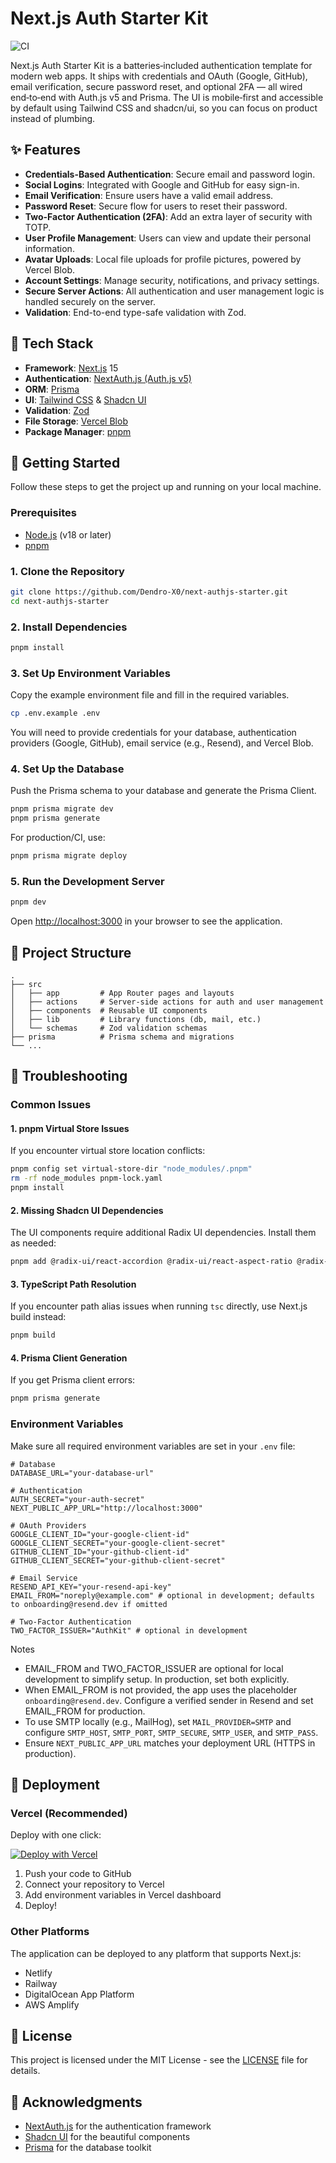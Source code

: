 # Next.js Auth Starter Kit

![CI](https://github.com/Dendro-X0/next-authjs-starter/actions/workflows/ci.yml/badge.svg)

Next.js Auth Starter Kit is a batteries‑included authentication template for modern web apps. It ships with credentials and OAuth (Google, GitHub), email verification, secure password reset, and optional 2FA — all wired end‑to‑end with Auth.js v5 and Prisma. The UI is mobile‑first and accessible by default using Tailwind CSS and shadcn/ui, so you can focus on product instead of plumbing.

## ✨ Features

- **Credentials-Based Authentication**: Secure email and password login.
- **Social Logins**: Integrated with Google and GitHub for easy sign-in.
- **Email Verification**: Ensure users have a valid email address.
- **Password Reset**: Secure flow for users to reset their password.
- **Two-Factor Authentication (2FA)**: Add an extra layer of security with TOTP.
- **User Profile Management**: Users can view and update their personal information.
- **Avatar Uploads**: Local file uploads for profile pictures, powered by Vercel Blob.
- **Account Settings**: Manage security, notifications, and privacy settings.
- **Secure Server Actions**: All authentication and user management logic is handled securely on the server.
- **Validation**: End-to-end type-safe validation with Zod.

## 🚀 Tech Stack

- **Framework**: [Next.js](https://nextjs.org/) 15
- **Authentication**: [NextAuth.js (Auth.js v5)](https://authjs.dev/)
- **ORM**: [Prisma](https://www.prisma.io/)
- **UI**: [Tailwind CSS](https://tailwindcss.com/) & [Shadcn UI](https://ui.shadcn.com/)
- **Validation**: [Zod](https://zod.dev/)
- **File Storage**: [Vercel Blob](https://vercel.com/storage/blob)
- **Package Manager**: [pnpm](https://pnpm.io/)

## 🏁 Getting Started

Follow these steps to get the project up and running on your local machine.

### Prerequisites

- [Node.js](https://nodejs.org/en) (v18 or later)
- [pnpm](https://pnpm.io/installation)

### 1. Clone the Repository

```bash
git clone https://github.com/Dendro-X0/next-authjs-starter.git
cd next-authjs-starter
```

### 2. Install Dependencies

```bash
pnpm install
```

### 3. Set Up Environment Variables

Copy the example environment file and fill in the required variables.

```bash
cp .env.example .env
```

You will need to provide credentials for your database, authentication providers (Google, GitHub), email service (e.g., Resend), and Vercel Blob.

### 4. Set Up the Database

Push the Prisma schema to your database and generate the Prisma Client.

```bash
pnpm prisma migrate dev
pnpm prisma generate
```

For production/CI, use:

```bash
pnpm prisma migrate deploy
```

### 5. Run the Development Server

```bash
pnpm dev
```

Open [http://localhost:3000](http://localhost:3000) in your browser to see the application.

## 📂 Project Structure

```
.
├── src
│   ├── app         # App Router pages and layouts
│   ├── actions     # Server-side actions for auth and user management
│   ├── components  # Reusable UI components
│   ├── lib         # Library functions (db, mail, etc.)
│   └── schemas     # Zod validation schemas
├── prisma          # Prisma schema and migrations
└── ...
```

## 🔧 Troubleshooting

### Common Issues

#### 1. **pnpm Virtual Store Issues**
If you encounter virtual store location conflicts:
```bash
pnpm config set virtual-store-dir "node_modules/.pnpm"
rm -rf node_modules pnpm-lock.yaml
pnpm install
```

#### 2. **Missing Shadcn UI Dependencies**
The UI components require additional Radix UI dependencies. Install them as needed:
```bash
pnpm add @radix-ui/react-accordion @radix-ui/react-aspect-ratio @radix-ui/react-collapsible @radix-ui/react-context-menu @radix-ui/react-hover-card @radix-ui/react-menubar @radix-ui/react-navigation-menu @radix-ui/react-popover @radix-ui/react-progress @radix-ui/react-radio-group @radix-ui/react-scroll-area @radix-ui/react-select @radix-ui/react-slider @radix-ui/react-tabs @radix-ui/react-toggle @radix-ui/react-toggle-group @radix-ui/react-tooltip
```

#### 3. **TypeScript Path Resolution**
If you encounter path alias issues when running `tsc` directly, use Next.js build instead:
```bash
pnpm build
```

#### 4. **Prisma Client Generation**
If you get Prisma client errors:
```bash
pnpm prisma generate
```

### Environment Variables

Make sure all required environment variables are set in your `.env` file:

```env
# Database
DATABASE_URL="your-database-url"

# Authentication
AUTH_SECRET="your-auth-secret"
NEXT_PUBLIC_APP_URL="http://localhost:3000"

# OAuth Providers
GOOGLE_CLIENT_ID="your-google-client-id"
GOOGLE_CLIENT_SECRET="your-google-client-secret"
GITHUB_CLIENT_ID="your-github-client-id"
GITHUB_CLIENT_SECRET="your-github-client-secret"

# Email Service
RESEND_API_KEY="your-resend-api-key"
EMAIL_FROM="noreply@example.com" # optional in development; defaults to onboarding@resend.dev if omitted

# Two-Factor Authentication
TWO_FACTOR_ISSUER="AuthKit" # optional in development
```

Notes
- EMAIL_FROM and TWO_FACTOR_ISSUER are optional for local development to simplify setup. In production, set both explicitly.
- When EMAIL_FROM is not provided, the app uses the placeholder `onboarding@resend.dev`. Configure a verified sender in Resend and set EMAIL_FROM for production.
- To use SMTP locally (e.g., MailHog), set `MAIL_PROVIDER=SMTP` and configure `SMTP_HOST`, `SMTP_PORT`, `SMTP_SECURE`, `SMTP_USER`, and `SMTP_PASS`.
- Ensure `NEXT_PUBLIC_APP_URL` matches your deployment URL (HTTPS in production).

## 🚀 Deployment

### Vercel (Recommended)

Deploy with one click:

[![Deploy with Vercel](https://vercel.com/button)](https://vercel.com/new/clone?repository-url=https://github.com/Dendro-X0/next-authjs-starter&project-name=next-authjs-starter&repository-name=next-authjs-starter&env=DATABASE_URL,AUTH_SECRET,NEXT_PUBLIC_APP_URL,GOOGLE_CLIENT_ID,GOOGLE_CLIENT_SECRET,GITHUB_CLIENT_ID,GITHUB_CLIENT_SECRET,RESEND_API_KEY,EMAIL_FROM,MAIL_PROVIDER,SMTP_HOST,SMTP_PORT,SMTP_SECURE,SMTP_USER,SMTP_PASS,TWO_FACTOR_ISSUER)

1. Push your code to GitHub
2. Connect your repository to Vercel
3. Add environment variables in Vercel dashboard
4. Deploy!

### Other Platforms

The application can be deployed to any platform that supports Next.js:
- Netlify
- Railway
- DigitalOcean App Platform
- AWS Amplify

## 📝 License

This project is licensed under the MIT License - see the [LICENSE](LICENSE) file for details.

## 🙏 Acknowledgments

- [NextAuth.js](https://authjs.dev/) for the authentication framework
- [Shadcn UI](https://ui.shadcn.com/) for the beautiful components
- [Prisma](https://www.prisma.io/) for the database toolkit
